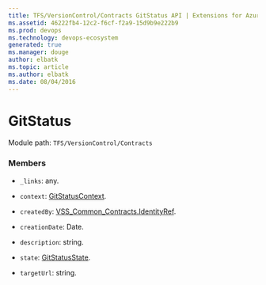 ```yaml
---
title: TFS/VersionControl/Contracts GitStatus API | Extensions for Azure DevOps Services
ms.assetid: 46222fb4-12c2-f6cf-f2a9-15d9b9e222b9
ms.prod: devops
ms.technology: devops-ecosystem
generated: true
ms.manager: douge
author: elbatk
ms.topic: article
ms.author: elbatk
ms.date: 08/04/2016
---
```


# GitStatus

Module path: `TFS/VersionControl/Contracts`


### Members

* `_links`: any. 

* `context`: [GitStatusContext](../../../TFS/VersionControl/Contracts/GitStatusContext.md). 

* `createdBy`: [VSS_Common_Contracts.IdentityRef](../../../VSS/WebApi/Contracts/IdentityRef.md). 

* `creationDate`: Date. 

* `description`: string. 

* `state`: [GitStatusState](../../../TFS/VersionControl/Contracts/GitStatusState.md). 

* `targetUrl`: string. 

